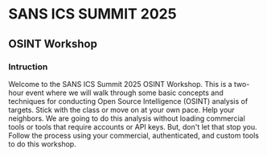 # SANS ICS SUMMIT 2025
## OSINT Workshop
### Intruction

Welcome to the SANS ICS Summit 2025 OSINT Workshop. This is a two-hour event where we will walk through some basic concepts and techniques for conducting Open Source Intelligence (OSINT) analysis of targets. Stick with the class or move on at your own pace. Help your neighbors. We are going to do this analysis without loading commercial tools or tools that require accounts or API keys. But, don't let that stop you. Follow the process using your commercial, authenticated, and custom tools to do this workshop.
